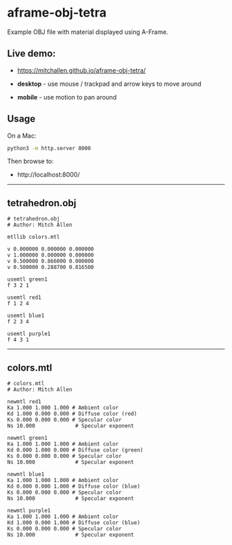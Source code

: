 aframe-obj-tetra
==

Example OBJ file with material displayed using A-Frame.

## Live demo:

* https://mitchallen.github.io/aframe-obj-tetra/

* **desktop** - use mouse / trackpad and arrow keys to move around
* **mobile** - use motion to pan around

## Usage

On a Mac:

```sh
python3 -m http.server 8000
```

Then browse to:

* http://localhost:8000/

* * *

## tetrahedron.obj

```obj
# tetrahedron.obj
# Author: Mitch Allen

mtllib colors.mtl

v 0.000000 0.000000 0.000000
v 1.000000 0.000000 0.000000
v 0.500000 0.866000 0.000000
v 0.500000 0.288700 0.816500

usemtl green1
f 3 2 1

usemtl red1
f 1 2 4

usemtl blue1
f 2 3 4

usemtl purple1
f 4 3 1
```

* * *

## colors.mtl

```mtl
# colors.mtl 
# Author: Mitch Allen

newmtl red1
Ka 1.000 1.000 1.000 # Ambient color
Kd 1.000 0.000 0.000 # Diffuse color (red)
Ks 0.000 0.000 0.000 # Specular color
Ns 10.000             # Specular exponent

newmtl green1
Ka 1.000 1.000 1.000 # Ambient color
Kd 0.000 1.000 0.000 # Diffuse color (green)
Ks 0.000 0.000 0.000 # Specular color
Ns 10.000             # Specular exponent

newmtl blue1
Ka 1.000 1.000 1.000 # Ambient color
Kd 0.000 0.000 1.000 # Diffuse color (blue)
Ks 0.000 0.000 0.000 # Specular color
Ns 10.000             # Specular exponent

newmtl purple1
Ka 1.000 1.000 1.000 # Ambient color
Kd 1.000 0.000 1.000 # Diffuse color (blue)
Ks 0.000 0.000 0.000 # Specular color
Ns 10.000             # Specular exponent
```

